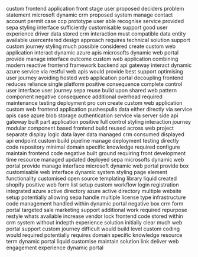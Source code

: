 custom frontend application front stage user proposed deciders problem statement microsoft dynamic crm proposed system manage contact account permit case ccp prototype user able recognise service provided sepa styling interface sufficiently customisable support good user experience driver data stored crm interaction must compatible data entity available usercentered design approach requires technical solution support custom journey styling much possible considered create custom web application interact dynamic azure apis microsofts dynamic web portal provide manage interface outcome custom web application combining modern reactive frontend framework backend api gateway interact dynamic azure service via restful web apis would provide best support optimising user journey avoiding hosted web application portal decoupling frontend reduces reliance single platform positive consequence complete control user interface user journey sepa reuse build upon shared web pattern component negative consequence additional overhead required maintenance testing deployment pro con create custom web application custom web frontend application pushespulls data either directly via service apis case azure blob storage authentication service via server side api gateway built part application positive full control styling interaction journey modular component based frontend build reused across web project separate display logic data layer data managed crm consumed displayed api endpoint custom build pipeline manage deployment testing directly code repository minimal domain specific knowledge required configure maintain frontend code negative built ground requiring front development time resource managed updated deployed sepa microsofts dynamic web portal provide manage interface microsoft dynamic web portal provide box customisable web interface dynamic system styling page element functionality customised open source templating library liquid created shopify positive web form list setup custom workflow login registration integrated azure active directory azure active directory multiple website setup potentially allowing sepa handle multiple license type infrastructure code management handled within dynamic portal negative box crm form portal targeted sale marketing support additional work required repurpose restyle whats available increase vendor lock frontend code stored within crm system without indepth experience solution initially clear much web portal support custom journey difficult would build level custom coding would required potentially requires domain specific knowledge resource term dynamic portal liquid customise maintain solution link deliver web engagement experience dynamic portal